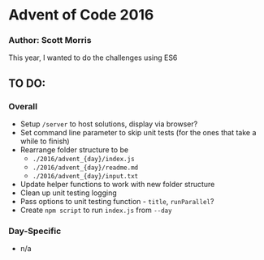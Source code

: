 # Advent of Code 2016
### Author: Scott Morris

This year, I wanted to do the challenges using ES6

## TO DO:
### Overall
* Setup `/server` to host solutions, display via browser?
* Set command line parameter to skip unit tests (for the ones that take a while to finish)
* Rearrange folder structure to be
    - `./2016/advent_{day}/index.js`
    - `./2016/advent_{day}/readme.md`
    - `./2016/advent_{day}/input.txt`
* Update helper functions to work with new folder structure
* Clean up unit testing logging
* Pass options to unit testing function - `title`, `runParallel`?
* Create `npm script` to run `index.js` from `--day`

### Day-Specific
* n/a
